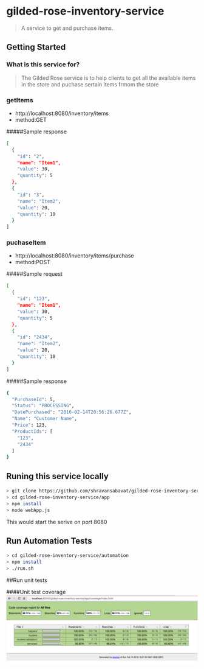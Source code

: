 # gilded-rose-inventory-service

> A service to get and purchase items.


## Getting Started

### What is this service for?

> The Gilded Rose service is to help clients to get all the available items in the store and puchase sertain items frmom the store

### getItems

* http://localhost:8080/inventory/items
* method:GET

#####Sample response
```bash
[
  {
    "id": "2",
    "name": "Item1",
    "value": 30,
    "quantity": 5
  },
  {
    "id": "3",
    "name": "Item2",
    "value": 20,
    "quantity": 10
  }
]
```

### puchaseItem

* http://localhost:8080/inventory/items/purchase
* method:POST

#####Sample request
```bash
[
  {
    "id": "123",
    "name": "Item1",
    "value": 30,
    "quantity": 5
  },
  {
    "id": "2434",
    "name": "Item2",
    "value": 20,
    "quantity": 10
  }
]
```
#####Sample response
```bash
{
  "PurchaseId": 5,
  "Status": "PROCESSING",
  "DatePurchased": "2016-02-14T20:56:26.677Z",
  "Name": "Customer Name",
  "Price": 123,
  "ProductIds": [
    "123",
    "2434"
  ]
}
```
## Runing this service locally
```bash
> git clone https://github.com/shravansabavat/gilded-rose-inventory-service.git
> cd gilded-rose-inventory-service/app
> npm install
> node webApp.js
```
This would start the serive on port 8080

## Run Automation Tests
```bash
> cd gilded-rose-inventory-service/automation
> npm install
> ./run.sh
```

##Run unit tests

####Unit test coverage
![Alt text](test_coverage.png?raw=true "Test Coverage")

